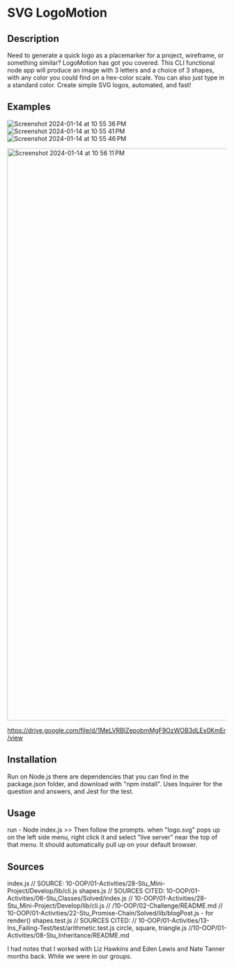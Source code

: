 # SVG LogoMotion

## Description
Need to generate a quick logo as a placemarker for a project, wireframe, or something similar? LogoMotion has got you covered. This CLI functional node app will produce an image with 3 letters and a choice of 3 shapes, with any color you could find on a hex-color scale. You can also just type in a standard color.
Create simple SVG logos, automated, and fast!



## Examples
![Screenshot 2024-01-14 at 10 55 36 PM](https://github.com/NikWhit/LogoMaker10/assets/135679785/d4ca881e-4da2-4d41-8b8c-354639e84fd0)
![Screenshot 2024-01-14 at 10 55 41 PM](https://github.com/NikWhit/LogoMaker10/assets/135679785/42baae0a-c9b1-4885-807f-9f371a79e805)
![Screenshot 2024-01-14 at 10 55 46 PM](https://github.com/NikWhit/LogoMaker10/assets/135679785/25dc3f28-e987-4ea4-b965-8a51ef910da6)

<img width="1312" alt="Screenshot 2024-01-14 at 10 56 11 PM" src="https://github.com/NikWhit/LogoMaker10/assets/135679785/7acc1bb9-29a6-42f1-bca5-368260b92aa2">


https://drive.google.com/file/d/1MeLVRBlZepobmMgF9OzWOB3dLEx0KmEr/view

## Installation
Run on Node.js
there are dependencies that you can find in the package.json folder, and download with "npm install". 
Uses Inquirer for the question and answers, and Jest for the test. 

## Usage
run - Node index.js >> Then follow the prompts. 
when "logo.svg" pops up on the left side menu, right click it and select "live server" near the top of that menu. 
It should automatically pull up on your default browser. 

## Sources
index.js
// SOURCE: 10-OOP/01-Activities/28-Stu_Mini-Project/Develop/lib/cli.js
shapes.js
// SOURCES CITED: 10-OOP/01-Activities/06-Stu_Classes/Solved/index.js
// 10-OOP/01-Activities/28-Stu_Mini-Project/Develop/lib/cli.js
// /10-OOP/02-Challenge/README.md
// 10-OOP/01-Activities/22-Stu_Promise-Chain/Solved/lib/blogPost.js - for render()
shapes.test.js
// SOURCES CITED:
// 10-OOP/01-Activities/13-Ins_Failing-Test/test/arithmetic.test.js
circle, square, triangle.js
//10-OOP/01-Activities/08-Stu_Inheritance/README.md

I had notes that I worked with Liz Hawkins and Eden Lewis and Nate Tanner months back. While we were in our groups.


